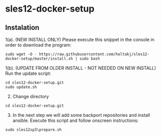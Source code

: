 # sles12-docker-setup

## Instalation
1(a). (NEW INSTALL ONLY) Please execute this snippet in the console in order to download the program:

```
sudo wget -O - https://raw.githubusercontent.com/holtakj/sles12-docker-setup/master/install.sh | sudo bash
```

1(b). (UPDATE FROM OLDER INSTALL - NOT NEEDED ON NEW INSTALL) Run the update script: 
```
cd sles12-docker-setup.git
sudo update.sh 
```

2. Change directory
```
cd sles12-docker-setup.git
```

3. In the next step we will add some backport repositories and install ansible.
Execute this script and follow onscreen instructions:

```
sudo sles12sp3\prepare.sh 
```
